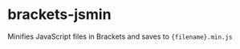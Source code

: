 brackets-jsmin
==============

Minifies JavaScript files in Brackets and saves to `{filename}.min.js`